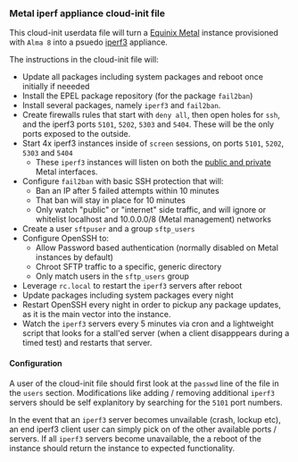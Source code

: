 ### Metal iperf appliance cloud-init file ####

This cloud-init userdata file will turn a [Equinix Metal](http://metal.equinix.com/) instance provisioned with `Alma 8` into a psuedo [iperf3](https://iperf.fr/) appliance.

The instructions in the cloud-init file will:

* Update all packages including system packages and reboot once initially if neeeded
* Install the EPEL package repository (for the package `fail2ban`)
* Install several packages, namely `iperf3` and `fail2ban`.
* Create firewalls rules that start with `deny all`, then open holes for `ssh`, and the iperf3 ports `5101`, `5202`, `5303` and `5404`. These will be the only ports exposed to the outside.
* Start 4x iperf3 instances inside of `screen` sessions, on ports `5101`, `5202`, `5303` and `5404`
  * These `iperf3` instances will listen on both the [public and private](https://metal.equinix.com/developers/docs/networking/) Metal interfaces.
* Configure `fail2ban` with basic SSH protection that will:
  * Ban an IP after 5 failed attempts within 10 minutes
  * That ban will stay in place for 10 minutes
  * Only watch "public" or "internet" side traffic, and will ignore or whitelist localhost and 10.0.0.0/8 (Metal management) networks
* Create a user `sftpuser` and a group `sftp_users`
* Configure OpenSSH to:
  * Allow Password based authentication (normally disabled on Metal instances by default)
  * Chroot SFTP traffic to a specific, generic directory
  * Only match users in the `sftp_users` group
* Leverage `rc.local` to restart the `iperf3` servers after reboot
* Update packages including system packages every night
* Restart OpenSSH every night in order to pickup any package updates, as it is the main vector into the instance.
* Watch the `iperf3` servers every 5 minutes via cron and a lightweight script that looks for a stall'ed server (when a client disapppears during a timed test) and restarts that server.


#### Configuration ####

A user of the cloud-init file should first look at the `passwd` line of the file in the `users` section. Modifications like adding / removing additional `iperf3` servers should be self explanitory by searching for the `5101` port numbers.


In the event that an `iperf3` server becomes unvailable (crash, lockup etc), an end iperf3 client user can simply pick on of the other available ports / servers. If all `iperf3` servers become unavailable, the a reboot of the instance should return the instance to expected functionality.
